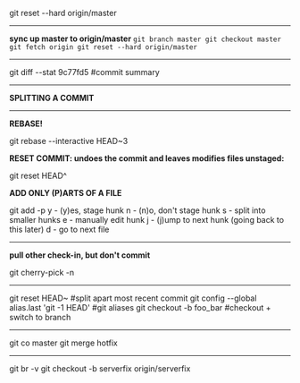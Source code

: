 git reset --hard origin/master
- - - 
**sync up master to origin/master**
``
git branch master
git checkout master
git fetch origin
git reset --hard origin/master
``
- - - 
git diff --stat 9c77fd5   #commit summary
- - -
**SPLITTING A COMMIT**
- - -
**REBASE!**

git rebase --interactive HEAD~3
 
__RESET COMMIT: undoes the commit and leaves modifies files unstaged:__

git reset HEAD^
 
__ADD ONLY (P)ARTS OF A FILE__

git add -p <filename>
y - (y)es, stage hunk
n - (n)o, don't stage hunk
s - split into smaller hunks
e - manually edit hunk
j - (j)ump to next hunk (going back to this later)
d - go to next file
 - - -
__pull other check-in, but don't commit__

git cherry-pick <shortSHA> -n
- - -

git reset HEAD~                                 #split apart most recent commit
git config --global alias.last 'git -1 HEAD'    #git aliases
git checkout -b foo_bar                         #checkout + switch to branch
- - -
git co master
git merge hotfix
- - -
git br -v
git checkout -b serverfix origin/serverfix

